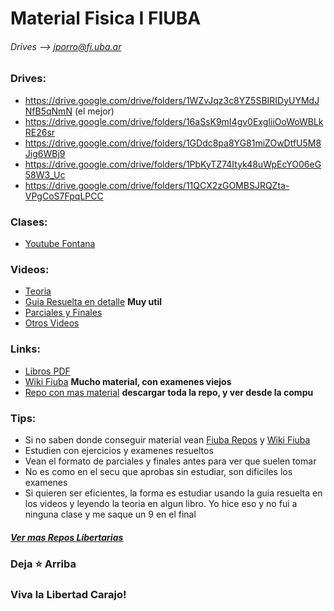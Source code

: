 # Material Fisica I FIUBA
###### Drives --> jporro@fi.uba.ar

### Drives:
* https://drive.google.com/drive/folders/1WZvJqz3c8YZ5SBIRIDyUYMdJNfB5qNmN (el mejor)
* https://drive.google.com/drive/folders/16aSsK9mI4gv0ExgIiiOoWoWBLkRE26sr
* https://drive.google.com/drive/folders/1GDdc8pa8YG81miZOwDtfU5M8Jig6WBj9
* https://drive.google.com/drive/folders/1PbKyTZ74Ityk48uWpEcYO06eG58W3_Uc
* https://drive.google.com/drive/folders/11QCX2zGOMBSJRQZta-VPgCoS7FpqLPCC

### Clases:
* [Youtube Fontana](https://www.youtube.com/@MarceloRaulFontana/featured)

### Videos:
* [Teoria](https://www.youtube.com/playlist?list=PLovUfzQicsXuF4Qflrfyh3QiRIGDQiA6B)
* [Guia Resuelta en detalle](https://www.youtube.com/playlist?list=PLovUfzQicsXsiTJYGC9H2iMGU5V9RIIHc) __Muy util__
* [Parciales y Finales](https://www.youtube.com/playlist?list=PLovUfzQicsXsBRJ9TCj76RK9ZqdbnxasU)
* [Otros Videos](https://www.youtube.com/playlist?list=PLovUfzQicsXsQfspBxfR3fEPtIvNu3zZE)

### Links:
* [Libros PDF](https://drive.google.com/drive/folders/1m0YXcEwJQ3JeDBx374bj2EJXjTSyoTzf)
* [Wiki Fiuba](http://wiki.foros-fiuba.com.ar/materias:62:01) __Mucho material, con examenes viejos__
* [Repo con mas material](https://github.com/Apuntes-FIUBA/Apuntes-Electronica/tree/ab4a346871c25b500a942c0f5ff244cda139a1a7/82%20-%20F%C3%ADsica/8201%20-%20Fisica%20I) __descargar toda la repo, y ver desde la compu__

### Tips:
* Si no saben donde conseguir material vean [Fiuba Repos](https://fede.dm/FIUBA-Repos/) y [Wiki Fiuba](http://wiki.foros-fiuba.com.ar/materias)
* Estudien con ejercicios y examenes resueltos
* Vean el formato de parciales y finales antes para ver que suelen tomar
* No es como en el secu que aprobas sin estudiar, son dificiles los examenes
* Si quieren ser eficientes, la forma es estudiar usando la guia resuelta en los videos y leyendo la teoria en algun libro. Yo hice eso y no fui a ninguna clase y me saque un 9 en el final

##### [Ver mas Repos Libertarias](https://github.com/jporro?tab=repositories&q=&type=&language=&sort=stargazers)
### Deja ⭐ Arriba
### Viva la Libertad Carajo!
